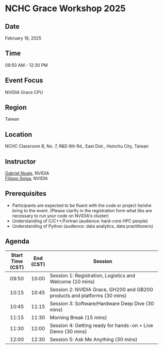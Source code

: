 # NCHC Grace Workshop 2025

## Date

February 18, 2025

## Time

09:50 AM - 12:30 PM 

## Event Focus

NVIDIA Grace CPU

## Region

Taiwan

## Location

NCHC Classroom B, No. 7, R&D 6th Rd., East Dist., Hsinchu City, Taiwan

<!--
## Registration Link

https://forms.office.com/r/cWtBLu0AUg
  -->

## Instructor

[Gabriel Noaje](https://sg.linkedin.com/in/gabrielnoaje), NVIDIA\
[Filippo Spiga](https://developer.nvidia.com/blog/author/fspiga), NVIDIA

## Prerequisites

 -  Participants are expected to be fluent with the code or project he/she bring to the event.
    (Please clarify in the registration form what libs are necessary to run your code on NVIDIA's cluster)
 -  Understanding of C/C++/Fortran (audience: hard-core HPC people)
 -  Understanding of Python (audience: data analytics, data practitioners)

## Agenda

| Start Time<br>(CST)| End<br>(CST) | Session |
| :---: | :---: | ------ |
| 09:50 | 10:00 | Session 1: Registration, Logistics and Welcome (10 mins) |
| 10:15 | 10:45 | Session 2: NVIDIA Grace, GH200 and GB200 products and platforms (30 mins) |
| 10:45 | 11:15 | Session 3: Software/Hardware Deep Dive (30 mins) |
| 11:15 | 11:30 | Morning Break (15 mins) |
| 11:30 | 12:00 | Session 4: Getting ready for hands-on + Live Demo (30 mins) |
| 12:00 | 12:30 | Session 5: Ask Me Anything (30 mins) |

<!--
## Notes

 -  This event will be conducted entirely in **English**.
 -  To receive the status of your registration and information of this event, please do provide a valid email address.
 -  The organizer reserves the right for the acceptance of your registration.
    The approval notice of your registration along with other information of the event will sent to you by the email registered.
 -  You are encouraged to bring your own devices for the in-person course. A free WiFi and lunch will be provided for this event.
  -->

<!--
  vim: ft=markdown ic nort nort wrap sw=4 ts=8 sts=4:
  -->
